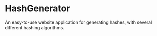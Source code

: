 HashGenerator
=============

An easy-to-use website application for generating hashes, with several different hashing algorithms.
